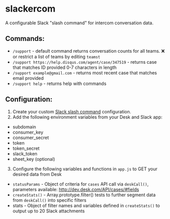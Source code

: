 # slackercom
A configurable Slack "slash command" for intercom conversation data.

## Commands:
- `/support` - default command returns conversation counts for all teams. ❌ or restrict a list of teams by editing `teamst`
- `/support https://help.disqus.com/agent/case/347519` - returns case that matches ID provided 0-7 characters in length
- `/support example@gmail.com` - returns most recent case that matches email provided
- `/support help` - returns help with commands

## Configuration:

1. Create your custom [Slack slash command](https://api.slack.com/slash-commands) configuration.
2. Add the following environment variables from your Desk and Slack app:

  - subdomain
  - consumer_key
  - consumer_secret
  - token
  - token_secret
  - slack_token
  - sheet_key (optional)
  
3. Configure the following variables and functions in `app.js` to GET your desired data from Desk
   
  - `statusParams` - Object of criteria for `cases` API call via `deskCall()`, parameters available: http://dev.desk.com/API/cases/#fields
  - `createStats()` - Array.prototype.filter() tests to further segment data from `deskCall()` into specific filters
  - stats - Object of filter names and variables defined in `createStats()` to output up to 20 Slack attachments